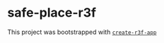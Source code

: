 # safe-place-r3f

This project was bootstrapped with [`create-r3f-app`](https://github.com/RenaudROHLINGER/create-r3f-app)